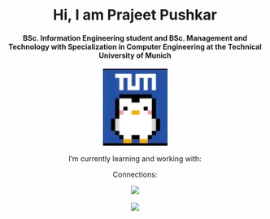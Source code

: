 <h1 align = "center"> Hi, I am Prajeet Pushkar </h1>

<h4 align = "center"> BSc. Information Engineering student and BSc. Management and Technology with Specialization in Computer Engineering at the Technical University of Munich </h4>

<p align="center">
  <img src="penguinTUM.jpg">
</p>

<p align = "center"> I’m currently learning and working with: </p>
 


<p align = "center"> Connections: </p>

<div id="badges">
  <a href="https://www.instagram.com/prznguin/">
    <p align="center">
    <img src="https://github.com/shikhar1020jais1/Git-Social/blob/master/Icons/Instagram.png"/>
    </p>
  </a>
</div>

<p align="center">
 <img class="img" src="https://github-readme-stats.vercel.app/api/top-langs/?username=PenguinPuff&layout=donut">
</p>
